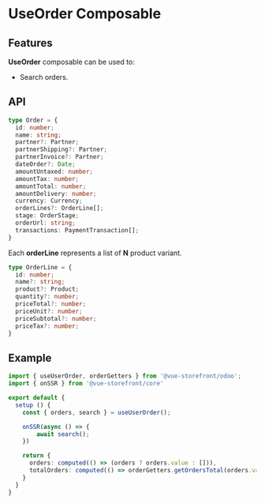 # UseOrder Composable

## Features
**UseOrder** composable can be used to:

* Search orders.

## API

```ts
type Order = {
  id: number;
  name: string;
  partner?: Partner;
  partnerShipping?: Partner;
  partnerInvoice?: Partner;
  dateOrder?: Date;
  amountUntaxed: number;
  amountTax: number;
  amountTotal: number;
  amountDelivery: number;
  currency: Currency;
  orderLines?: OrderLine[];
  stage: OrderStage;
  orderUrl: string;
  transactions: PaymentTransaction[];
}
```

Each **orderLine** represents a list of **N** product variant.

```ts
type OrderLine = {
  id: number;
  name?: string;
  product?: Product;
  quantity?: number;
  priceTotal?: number;
  priceUnit?: number;
  priceSubtotal?: number;
  priceTax?: number;
}
```

## Example

```ts
import { useUserOrder, orderGetters } from '@vue-storefront/odoo';
import { onSSR } from '@vue-storefront/core'

export default {
  setup () {
    const { orders, search } = useUserOrder();

    onSSR(async () => {
        await search();
    })

    return {
      orders: computed(() => (orders ? orders.value : [])),
      totalOrders: computed(() => orderGetters.getOrdersTotal(orders.value)))
    }
  }
}
```